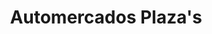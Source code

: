---
title: "Automercados Plaza's"
url: /caracas/automercados-plazas-av-principal-de-prados-del-este/
shop: supermercado
---